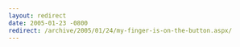 ```yaml
---
layout: redirect
date: 2005-01-23 -0800
redirect: /archive/2005/01/24/my-finger-is-on-the-button.aspx/
---
```

